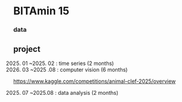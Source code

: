 # BITAmin 15
### data



## project
2025. 01 ~2025. 02 : time series (2 months)
2025. 03 ~2025 .08 : computer vision (6 months)
      
   https://www.kaggle.com/competitions/animal-clef-2025/overview
      
2025. 07 ~2025.08 : data analysis (2 months)

